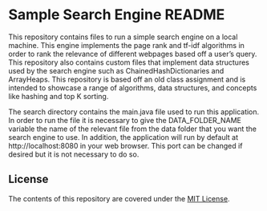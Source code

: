 # Sample Search Engine README

This repository contains files to run a simple search engine on a local machine. This engine implements the page rank and tf-idf algorithms in order to rank the relevance of different webpages based off a user’s query. This repository also contains custom files that implement data structures used by the search engine such as ChainedHashDictionaries and ArrayHeaps. This repository is based off an old class assignment and is intended to showcase a range of algorithms, data structures, and concepts like hashing and top K sorting.

The search directory contains the main.java file used to run this application. In order to run the file it is necessary to give the DATA_FOLDER_NAME variable the name of the relevant file from the data folder that you want the search engine to use. In addition, the application will run by default at http://localhost:8080 in your web browser. This port can be changed if desired but it is not necessary to do so.

## License

The contents of this repository are covered under the [MIT License](LICENSE).
